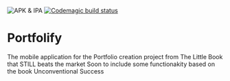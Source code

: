 ![APK & IPA](https://github.com/LaloCo/StockPortfolioCreation_Mobile/workflows/Test%20and%20Build%20apk%20&%20ipa/badge.svg)
[![Codemagic build status](https://api.codemagic.io/apps/5f1734db0bd1fd1e8b30156f/5f1734db0bd1fd1e8b30156e/status_badge.svg)](https://codemagic.io/apps/5f1734db0bd1fd1e8b30156f/5f1734db0bd1fd1e8b30156e/latest_build)

# Portfolify

The mobile application for the Portfolio creation project from The Little Book that STILL beats the market
Soon to include some functionakity based on the book Unconventional Success
